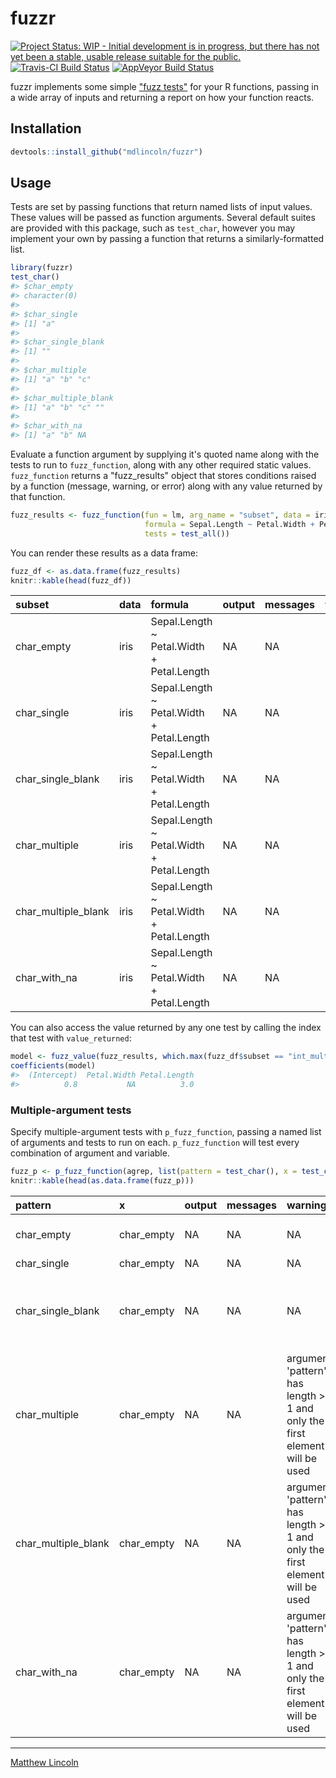 
<!-- README.md is generated from README.Rmd. Please edit that file -->
fuzzr
=====

[![Project Status: WIP - Initial development is in progress, but there has not yet been a stable, usable release suitable for the public.](http://www.repostatus.org/badges/latest/wip.svg)](http://www.repostatus.org/#wip) [![Travis-CI Build Status](https://travis-ci.org/mdlincoln/fuzzr.svg?branch=master)](https://travis-ci.org/mdlincoln/fuzzr) [![AppVeyor Build Status](https://ci.appveyor.com/api/projects/status/github/mdlincoln/fuzzr?branch=master&svg=true)](https://ci.appveyor.com/project/mdlincoln/fuzzr)

fuzzr implements some simple ["fuzz tests"](https://en.wikipedia.org/wiki/Fuzz_testing) for your R functions, passing in a wide array of inputs and returning a report on how your function reacts.

Installation
------------

``` r
devtools::install_github("mdlincoln/fuzzr")
```

Usage
-----

Tests are set by passing functions that return named lists of input values. These values will be passed as function arguments. Several default suites are provided with this package, such as `test_char`, however you may implement your own by passing a function that returns a similarly-formatted list.

``` r
library(fuzzr)
test_char()
#> $char_empty
#> character(0)
#> 
#> $char_single
#> [1] "a"
#> 
#> $char_single_blank
#> [1] ""
#> 
#> $char_multiple
#> [1] "a" "b" "c"
#> 
#> $char_multiple_blank
#> [1] "a" "b" "c" "" 
#> 
#> $char_with_na
#> [1] "a" "b" NA
```

Evaluate a function argument by supplying it's quoted name along with the tests to run to `fuzz_function`, along with any other required static values. `fuzz_function` returns a "fuzz\_results" object that stores conditions raised by a function (message, warning, or error) along with any value returned by that function.

``` r
fuzz_results <- fuzz_function(fun = lm, arg_name = "subset", data = iris, 
                              formula = Sepal.Length ~ Petal.Width + Petal.Length, 
                              tests = test_all())
```

You can render these results as a data frame:

``` r
fuzz_df <- as.data.frame(fuzz_results)
knitr::kable(head(fuzz_df))
```

| subset                | data | formula                                   | output | messages | warnings | errors           | result\_classes |  results\_index|
|:----------------------|:-----|:------------------------------------------|:-------|:---------|:---------|:-----------------|:----------------|---------------:|
| char\_empty           | iris | Sepal.Length ~ Petal.Width + Petal.Length | NA     | NA       | NA       | 0 (non-NA) cases | NA              |               1|
| char\_single          | iris | Sepal.Length ~ Petal.Width + Petal.Length | NA     | NA       | NA       | 0 (non-NA) cases | NA              |               2|
| char\_single\_blank   | iris | Sepal.Length ~ Petal.Width + Petal.Length | NA     | NA       | NA       | 0 (non-NA) cases | NA              |               3|
| char\_multiple        | iris | Sepal.Length ~ Petal.Width + Petal.Length | NA     | NA       | NA       | 0 (non-NA) cases | NA              |               4|
| char\_multiple\_blank | iris | Sepal.Length ~ Petal.Width + Petal.Length | NA     | NA       | NA       | 0 (non-NA) cases | NA              |               5|
| char\_with\_na        | iris | Sepal.Length ~ Petal.Width + Petal.Length | NA     | NA       | NA       | 0 (non-NA) cases | NA              |               6|

You can also access the value returned by any one test by calling the index that test with `value_returned`:

``` r
model <- fuzz_value(fuzz_results, which.max(fuzz_df$subset == "int_multiple"))
coefficients(model)
#>  (Intercept)  Petal.Width Petal.Length 
#>          0.8           NA          3.0
```

### Multiple-argument tests

Specify multiple-argument tests with `p_fuzz_function`, passing a named list of arguments and tests to run on each. `p_fuzz_function` will test every combination of argument and variable.

``` r
fuzz_p <- p_fuzz_function(agrep, list(pattern = test_char(), x = test_char()))
knitr::kable(head(as.data.frame(fuzz_p)))
```

| pattern               | x           | output | messages | warnings                                                                     | errors                                         | result\_classes |  results\_index|
|:----------------------|:------------|:-------|:---------|:-----------------------------------------------------------------------------|:-----------------------------------------------|:----------------|---------------:|
| char\_empty           | char\_empty | NA     | NA       | NA                                                                           | invalid 'pattern' argument                     | NA              |               1|
| char\_single          | char\_empty | NA     | NA       | NA                                                                           | NA                                             | integer         |               2|
| char\_single\_blank   | char\_empty | NA     | NA       | NA                                                                           | 'pattern' must be a non-empty character string | NA              |               3|
| char\_multiple        | char\_empty | NA     | NA       | argument 'pattern' has length &gt; 1 and only the first element will be used | NA                                             | integer         |               4|
| char\_multiple\_blank | char\_empty | NA     | NA       | argument 'pattern' has length &gt; 1 and only the first element will be used | NA                                             | integer         |               5|
| char\_with\_na        | char\_empty | NA     | NA       | argument 'pattern' has length &gt; 1 and only the first element will be used | NA                                             | integer         |               6|

------------------------------------------------------------------------

[Matthew Lincoln](http://matthewlincoln.net)
